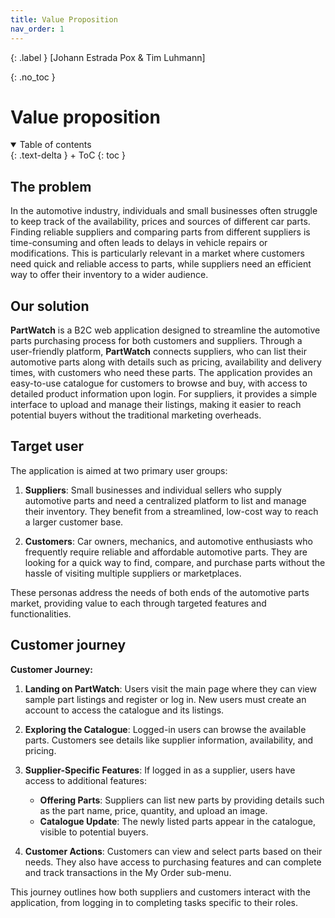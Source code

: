 ```yaml
---
title: Value Proposition
nav_order: 1
---
```


{: .label }
[Johann Estrada Pox & Tim Luhmann]

{: .no_toc }
# Value proposition

<details open markdown="block">
{: .text-delta }
<summary>Table of contents</summary>
+ ToC
{: toc }
</details>

## The problem

In the automotive industry, individuals and small businesses often struggle to keep track of the availability, prices and sources of different car parts. Finding reliable suppliers and comparing parts from different suppliers is time-consuming and often leads to delays in vehicle repairs or modifications. This is particularly relevant in a market where customers need quick and reliable access to parts, while suppliers need an efficient way to offer their inventory to a wider audience.

## Our solution

**PartWatch** is a B2C web application designed to streamline the automotive parts purchasing process for both customers and suppliers. Through a user-friendly platform, **PartWatch** connects suppliers, who can list their automotive parts along with details such as pricing, availability and delivery times, with customers who need these parts. The application provides an easy-to-use catalogue for customers to browse and buy, with access to detailed product information upon login. For suppliers, it provides a simple interface to upload and manage their listings, making it easier to reach potential buyers without the traditional marketing overheads.

## Target user

The application is aimed at two primary user groups:

1. **Suppliers**: Small businesses and individual sellers who supply automotive parts and need a centralized platform to list and manage their inventory. They benefit from a streamlined, low-cost way to reach a larger customer base.

2. **Customers**: Car owners, mechanics, and automotive enthusiasts who frequently require reliable and affordable automotive parts. They are looking for a quick way to find, compare, and purchase parts without the hassle of visiting multiple suppliers or marketplaces.

These personas address the needs of both ends of the automotive parts market, providing value to each through targeted features and functionalities.

## Customer journey

**Customer Journey:**

1. **Landing on PartWatch**: Users visit the main page where they can view sample part listings and register or log in. New users must create an account to access the catalogue and its listings.
   
2. **Exploring the Catalogue**: Logged-in users can browse the available parts. Customers see details like supplier information, availability, and pricing.
   
3. **Supplier-Specific Features**: If logged in as a supplier, users have access to additional features:
   - **Offering Parts**: Suppliers can list new parts by providing details such as the part name, price, quantity, and upload an image. 
   - **Catalogue Update**: The newly listed parts appear in the catalogue, visible to potential buyers.
   
4. **Customer Actions**: Customers can view and select parts based on their needs. They also have access to purchasing features and can complete and track transactions in the My Order sub-menu.

This journey outlines how both suppliers and customers interact with the application, from logging in to completing tasks specific to their roles.
